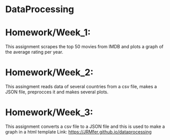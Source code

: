 # DataProcessing

# Homework/Week_1:
This assignment scrapes the top 50 movies from IMDB and plots a graph of the average rating per year.

# Homework/Week_2:
This assingment reads data of several countries from a csv file, makes a JSON file, preprocces it and makes several plots.

# Homework/Week_3:
This assignment converts a csv file to a JSON file and this is used to make a graph in a html template
Link: https://JRMfer.github.io/dataprocessing
